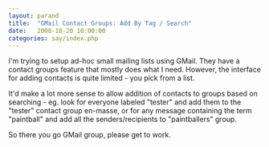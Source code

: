 ```yaml
---
layout: parand
title:  "GMail Contact Groups: Add By Tag / Search"
date:   2008-10-20 10:00:00
categories: say/index.php
---
```

I'm trying to setup ad-hoc small mailing lists using GMail. They have a contact groups feature that mostly does what I need. However, the interface for adding contacts is quite limited - you pick from a list.

It'd make a lot more sense to allow addition of contacts to groups based on searching - eg. look for everyone labeled "tester" and add them to the "tester" contact group en-masse, or for any message containing the term "paintball" and add all the senders/recipients to "paintballers" group.

So there you go GMail group, please get to work.
